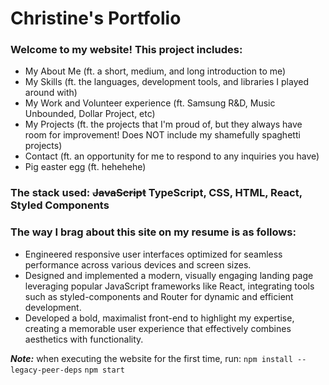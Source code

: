 # Christine's Portfolio

### Welcome to my website! This project includes:

- My About Me (ft. a short, medium, and long introduction to me)
- My Skills (ft. the languages, development tools, and libraries I played around with)
- My Work and Volunteer experience (ft. Samsung R&D, Music Unbounded, Dollar Project, etc)
- My Projects (ft. the projects that I'm proud of, but they always have room for improvement! Does NOT include my shamefully spaghetti projects)
- Contact (ft. an opportunity for me to respond to any inquiries you have)
- Pig easter egg (ft. hehehehe)

### The stack used: ~~JavaScript~~ TypeScript, CSS, HTML, React, Styled Components

### The way I brag about this site on my resume is as follows:

- Engineered responsive user interfaces optimized for seamless performance across various devices and screen sizes.
- Designed and implemented a modern, visually engaging landing page leveraging popular JavaScript frameworks like React, integrating tools such as styled-components and Router for dynamic and efficient development.
- Developed a bold, maximalist front-end to highlight my expertise, creating a memorable user experience that effectively combines aesthetics with functionality.

**_Note:_** when executing the website for the first time, run:
`npm install --legacy-peer-deps`
`npm start`

